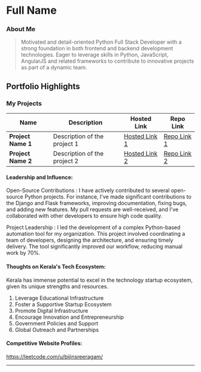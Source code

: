 # Full Name 

### About Me

> Motivated and detail-oriented Python Full Stack Developer with a strong foundation in both frontend and backend
development technologies. Eager to leverage skills in Python, JavaScript, AngularJS and related frameworks to contribute to
innovative projects as part of a dynamic team.


## Portfolio Highlights

### My Projects

| Name                | Description                                                               | Hosted Link                              | Repo Link                                                      |
|---------------------|---------------------------------------------------------------------------|------------------------------------------|----------------------------------------------------------------|
| **Project Name 1**  | Description of the project 1                                              | [Hosted Link 1](https://example.com)    | [Repo Link 1](https://github.com/username/project1)             |
| **Project Name 2**  | Description of the project 2                                              | [Hosted Link 2](https://example.com)    | [Repo Link 2](https://github.com/username/project2)             |

#### Leadership and Influence:

Open-Source Contributions :
I have actively contributed to several open-source Python projects. For instance, I've made significant contributions to the Django and Flask frameworks, improving documentation, fixing bugs, and adding new features. My pull requests are well-received, and I've collaborated with other developers to ensure high code quality.

Project Leadership :
I led the development of a complex Python-based automation tool for my organization. This project involved coordinating a team of developers, designing the architecture, and ensuring timely delivery. The tool significantly improved our workflow, reducing manual work by 70%.




#### Thoughts on Kerala's Tech Ecosystem:

Kerala has immense potential to excel in the technology startup ecosystem, given its unique strengths and resources.
1. Leverage Educational Infrastructure
2. Foster a Supportive Startup Ecosystem
3. Promote Digital Infrastructure
4. Encourage Innovation and Entrepreneurship
5.  Government Policies and Support
6.  Global Outreach and Partnerships






#### Competitive Website Profiles:

https://leetcode.com/u/bijinsreeragam/





---
